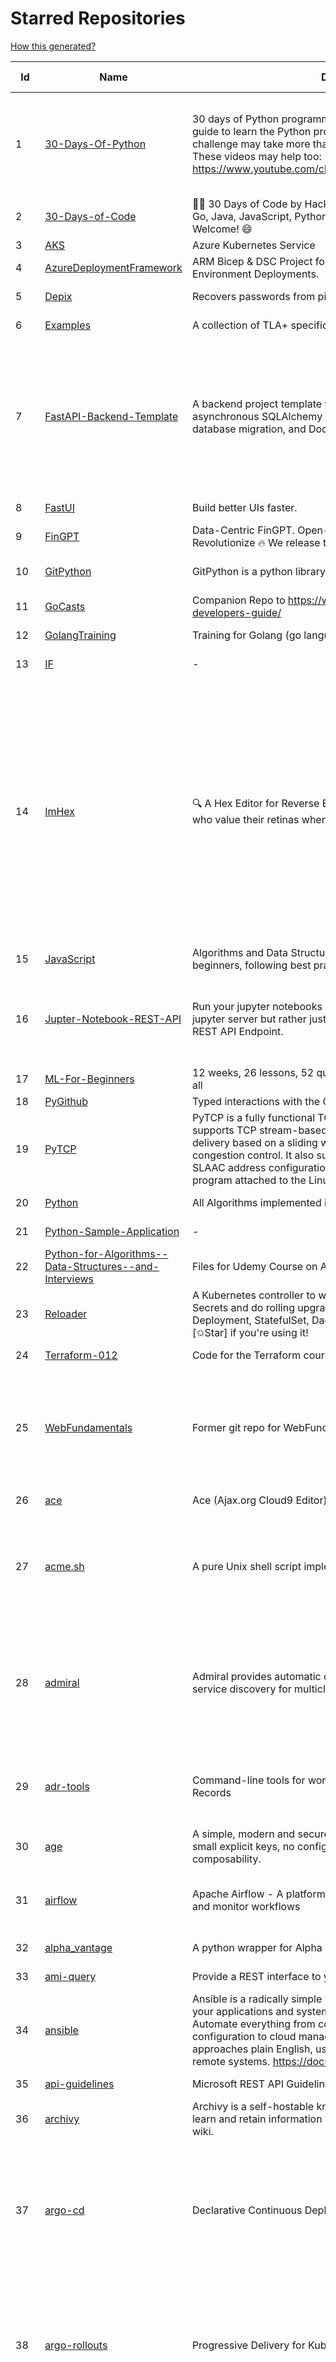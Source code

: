 # Starred Repositories  
[How this generated?](../master/USAGE.md)  
  
| Id 			| Name			| Description | Star Counts | Topics/Tags   | Last Updated 	|  
| ----------- | ----------- 	| ----------- | ----------- | ----------- 	| -----------   |  
|1|[30-Days-Of-Python](https://github.com/Asabeneh/30-Days-Of-Python.git)|30 days of Python programming challenge is a step-by-step guide to learn the Python programming language in 30 days. This challenge may take more than100 days, follow your own pace.  These videos may help too: https://www.youtube.com/channel/UC7PNRuno1rzYPb1xLa4yktw|27914|30-days-of-python, python, flask, github, heroku, matplotlib, mongodb, numpy, pandas, python3||  
|2|[30-Days-of-Code](https://github.com/xeoneux/30-Days-of-Code.git)|👨‍💻 30 Days of Code by HackerRank Solutions in C, C++, C#, F#, Go, Java, JavaScript, Python, Ruby, Swift & TypeScript. PRs Welcome! 😄|908|||  
|3|[AKS](https://github.com/Azure/AKS.git)|Azure Kubernetes Service|1850|||  
|4|[AzureDeploymentFramework](https://github.com/brwilkinson/AzureDeploymentFramework.git)|ARM Bicep & DSC Project for Azure Infrastructure and App Environment Deployments.|130||23-12-2023|  
|5|[Depix](https://github.com/spipm/Depix.git)|Recovers passwords from pixelized screenshots|24785||27-11-2023|  
|6|[Examples](https://github.com/tlaplus/Examples.git)|A collection of TLA+ specifications of varying complexities|1173||7-12-2023|  
|7|[FastAPI-Backend-Template](https://github.com/Aeternalis-Ingenium/FastAPI-Backend-Template.git)|A backend project template with FastAPI, PostgreSQL with asynchronous SQLAlchemy 2.0, Alembic for asynchronous database migration, and Docker.|476|asynchronous, docker, docker-compose, fastapi, postgresql, python, sqlalchemy, codecov, githubactions, jwt, pre-commit, alembic, asyncpg, coverage, pytest|13-12-2023|  
|8|[FastUI](https://github.com/pydantic/FastUI.git)|Build better UIs faster.|2910||22-12-2023|  
|9|[FinGPT](https://github.com/AI4Finance-Foundation/FinGPT.git)|Data-Centric FinGPT.  Open-source for open finance!  Revolutionize 🔥    We release the trained model on HuggingFace.|9964||22-12-2023|  
|10|[GitPython](https://github.com/gitpython-developers/GitPython.git)|GitPython is a python library used to interact with Git repositories.|4222|git-porcelain, git-plumbing, python-library|24-12-2023|  
|11|[GoCasts](https://github.com/StephenGrider/GoCasts.git)|Companion Repo to https://www.udemy.com/go-the-complete-developers-guide/|2026|||  
|12|[GolangTraining](https://github.com/GoesToEleven/GolangTraining.git)|Training for Golang (go language)|9397||28-8-2023|  
|13|[IF](https://github.com/deep-floyd/IF.git)|-|7303||2-6-2023|  
|14|[ImHex](https://github.com/WerWolv/ImHex.git)|🔍 A Hex Editor for Reverse Engineers, Programmers and people who value their retinas when working at 3 AM.|31152|hex-editor, reverse-engineering, ips, dear-imgui, disassembler, analyzer, mathematical-evaluator, pattern-language, dark-mode, hacktoberfest, forensics, multi-platform, binary-analysis, c-plus-plus, static-analysis, windows, cybersecurity, hacking, preprocessor|24-12-2023|  
|15|[JavaScript](https://github.com/TheAlgorithms/JavaScript.git)|Algorithms and Data Structures implemented in JavaScript for beginners, following best practices.|30100||28-11-2023|  
|16|[Jupter-Notebook-REST-API](https://github.com/Invictify/Jupter-Notebook-REST-API.git)|Run your jupyter notebooks as a REST API endpoint. This isn't a jupyter server but rather just a way to run your notebooks as a REST API Endpoint.|73|docker, dockerfile, fastapi, jupyter, python, rest-api, data-science, data-science-pipelines|31-3-2020|  
|17|[ML-For-Beginners](https://github.com/microsoft/ML-For-Beginners.git)|12 weeks, 26 lessons, 52 quizzes, classic Machine Learning for all|63355||30-11-2023|  
|18|[PyGithub](https://github.com/PyGithub/PyGithub.git)|Typed interactions with the GitHub API v3|6440|||  
|19|[PyTCP](https://github.com/ccie18643/PyTCP.git)|PyTCP is a fully functional TCP/IP stack written in Python. It supports TCP stream-based transport with reliable packet delivery based on a sliding window mechanism and basic congestion control. It also supports IPv6/ICMPv6 protocols with SLAAC address configuration. It operates as a user space program attached to the Linux TAP interface.|312||8-11-2023|  
|20|[Python](https://github.com/TheAlgorithms/Python.git)|All Algorithms implemented in Python|174179||20-12-2023|  
|21|[Python-Sample-Application](https://github.com/uber/Python-Sample-Application.git)|-|369||9-3-2015|  
|22|[Python-for-Algorithms--Data-Structures--and-Interviews](https://github.com/jmportilla/Python-for-Algorithms--Data-Structures--and-Interviews.git)|Files for Udemy Course on Algorithms and Data Structures|2395|||  
|23|[Reloader](https://github.com/stakater/Reloader.git)|A Kubernetes controller to watch changes in ConfigMap and Secrets and do rolling upgrades on Pods with their associated Deployment, StatefulSet, DaemonSet and DeploymentConfig – [✩Star] if you're using it!|6124||20-12-2023|  
|24|[Terraform-012](https://github.com/addamstj/Terraform-012.git)|Code for the Terraform course|119||6-7-2020|  
|25|[WebFundamentals](https://github.com/google/WebFundamentals.git)|Former git repo for WebFundamentals on developers.google.com|13833|html, best-practices, javascript, css, mobile-web, chrome, chrome-browser, html5, web, web-app, progressive-web-app||  
|26|[ace](https://github.com/ajaxorg/ace.git)|Ace (Ajax.org Cloud9 Editor)|26115||19-12-2023|  
|27|[acme.sh](https://github.com/acmesh-official/acme.sh.git)|A pure Unix shell script implementing ACME client protocol|34529|acme, acme-protocol, letsencrypt, certbot, shell, ash, bash, posix, posix-sh, zerossl, buypass, acme-client|17-12-2023|  
|28|[admiral](https://github.com/istio-ecosystem/admiral.git)|Admiral provides automatic configuration generation, syncing and service discovery for multicluster Istio service mesh|543|admiral, service-mesh, istio, k8s, multi-cluster, automation, configuration, service-discovery, multicluster, microservices, clusters|10-10-2023|  
|29|[adr-tools](https://github.com/npryce/adr-tools.git)|Command-line tools for working with Architecture Decision Records|4234|architecture-decision-records, documentation, architecture, markdown|30-3-2020|  
|30|[age](https://github.com/FiloSottile/age.git)|A simple, modern and secure encryption tool (and Go library) with small explicit keys, no config options, and UNIX-style composability.|14547|||  
|31|[airflow](https://github.com/apache/airflow.git)|Apache Airflow - A platform to programmatically author, schedule, and monitor workflows|32827|airflow, apache, apache-airflow, python, scheduler, workflow|25-12-2023|  
|32|[alpha_vantage](https://github.com/RomelTorres/alpha_vantage.git)|A python wrapper for Alpha Vantage API for financial data.|4102||11-11-2023|  
|33|[ami-query](https://github.com/intuit/ami-query.git)|Provide a REST interface to your organization's AMIs|39||31-8-2020|  
|34|[ansible](https://github.com/ansible/ansible.git)|Ansible is a radically simple IT automation platform that makes your applications and systems easier to deploy and maintain. Automate everything from code deployment to network configuration to cloud management, in a language that approaches plain English, using SSH, with no agents to install on remote systems. https://docs.ansible.com.|59699||22-12-2023|  
|35|[api-guidelines](https://github.com/microsoft/api-guidelines.git)|Microsoft REST API Guidelines|22137||22-12-2023|  
|36|[archivy](https://github.com/archivy/archivy.git)|Archivy is a self-hostable knowledge repository that allows you to learn and retain information in your own personal and extensible wiki.|3108||25-7-2023|  
|37|[argo-cd](https://github.com/argoproj/argo-cd.git)|Declarative Continuous Deployment for Kubernetes|14970|argo, kubernetes, continuous-deployment, gitops, continuous-delivery, docker, cd, cicd, pipeline, devops, ci-cd, argo-cd, ksonnet, helm, hacktoberfest||  
|38|[argo-rollouts](https://github.com/argoproj/argo-rollouts.git)|Progressive Delivery for Kubernetes|2319|gitops, canary, bluegreen, kubernetes, argoproj, deployments, experiments, argo-rollouts, progressive-delivery, hacktoberfest||  
|39|[argo-workflows](https://github.com/argoproj/argo-workflows.git)|Workflow Engine for Kubernetes|13837|workflow, kubernetes, argo, dag, knative, airflow, machine-learning, argo-workflows, workflow-engine, hacktoberfest, cloud-native, cncf, k8s, gitops, mlops, batch-processing, data-engineering, pipelines||  
|40|[argoproj](https://github.com/argoproj/argoproj.git)|Common project repo for all Argo Projects|518||5-12-2023|  
|41|[arlon](https://github.com/arlonproj/arlon.git)|A kubernetes cluster lifecycle management and configuration tool|122||13-11-2023|  
|42|[arm-template-whatif](https://github.com/Azure/arm-template-whatif.git)|A repository to track issues related to what-if noise suppression|83||2-8-2022|  
|43|[arm-ttk](https://github.com/Azure/arm-ttk.git)|Azure Resource Manager Template Toolkit|418||22-11-2023|  
|44|[arrow](https://github.com/arrow-py/arrow.git)|🏹 Better dates & times for Python|8441||30-9-2023|  
|45|[atom](https://github.com/atom/atom.git)|:atom: The hackable text editor|59775||22-11-2022|  
|46|[atuin](https://github.com/atuinsh/atuin.git)|✨ Magical shell history|12465||20-12-2023|  
|47|[authelia](https://github.com/authelia/authelia.git)|The Single Sign-On Multi-Factor portal for web apps|18210||25-12-2023|  
|48|[auto](https://github.com/intuit/auto.git)|Generate releases based on semantic version labels on pull requests.|2142||23-10-2023|  
|49|[awesome](https://github.com/sindresorhus/awesome.git)|😎 Awesome lists about all kinds of interesting topics|282526||20-12-2023|  
|50|[awesome-algorithms](https://github.com/tayllan/awesome-algorithms.git)|A curated list of awesome places to learn and/or practice algorithms.|16351||22-9-2023|  
|51|[awesome-argo](https://github.com/akuity/awesome-argo.git)|A curated list of awesome projects and resources related to Argo (a CNCF graduated project)|1651|awesome, awesome-list, awesome-lists, argocd, argo-workflows, argo-events, argo-rollouts, machine-learning, workflow-engine, workflow-management, infrastructure-as-code, continuous-delivery, cloud-native, kubernetes, cncf, gitops, workflow-orchestration, devops, mlops, argo||  
|52|[awesome-awesomeness](https://github.com/bayandin/awesome-awesomeness.git)|A curated list of awesome awesomeness|30905||24-3-2022|  
|53|[awesome-cheatsheets](https://github.com/LeCoupa/awesome-cheatsheets.git)|👩‍💻👨‍💻 Awesome cheatsheets for popular programming languages, frameworks and development tools. They include everything you should know in one single file.|35613||7-11-2023|  
|54|[awesome-docker](https://github.com/veggiemonk/awesome-docker.git)|:whale: A curated list of Docker resources and projects|27128||13-12-2023|  
|55|[awesome-fastapi](https://github.com/mjhea0/awesome-fastapi.git)|A curated list of awesome things related to FastAPI|6814|fastapi, awesome, awesome-list, starlette|2-12-2023|  
|56|[awesome-flask](https://github.com/humiaozuzu/awesome-flask.git)|A curated list of awesome Flask resources and plugins|11723||17-9-2019|  
|57|[awesome-gcp-certifications](https://github.com/sathishvj/awesome-gcp-certifications.git)|Google Cloud Platform Certification resources.|3662|google-cloud-platform, certification, gcp, cloud||  
|58|[awesome-github-profile-readme](https://github.com/abhisheknaiidu/awesome-github-profile-readme.git)|😎 A curated list of awesome GitHub Profile READMEs 📝|20640||9-10-2022|  
|59|[awesome-go](https://github.com/avelino/awesome-go.git)|A curated list of awesome Go frameworks, libraries and software|113693||22-12-2023|  
|60|[awesome-hyper](https://github.com/bnb/awesome-hyper.git)|🖥 Delightful Hyper plugins, themes, and resources|10457||13-7-2021|  
|61|[awesome-k6](https://github.com/grafana/awesome-k6.git)|A curated list of awesome tools, content and projects using k6|474|||  
|62|[awesome-k8s-resources](https://github.com/tomhuang12/awesome-k8s-resources.git)|A curated list of awesome Kubernetes tools and resources.|2837|kubernetes, kubernetes-resources, list, awesome-list, kubernetes-networking, kubernetes-operational, kubernetes-clusters|5-7-2023|  
|63|[awesome-kubectl-plugins](https://github.com/ishantanu/awesome-kubectl-plugins.git)|Curated list of kubectl plugins|809|kubectl-plugins, awesome-list, kubectl, kubernetes|15-2-2023|  
|64|[awesome-kubernetes](https://github.com/nubenetes/awesome-kubernetes.git)|A curated list of awesome references collected since 2018.|562|kubernetes, cloud, awesome-list, aws, azure, gcp, devops, devops-tools, docker, containers|12-12-2023|  
|65|[awesome-kubernetes](https://github.com/ramitsurana/awesome-kubernetes.git)|A curated list for awesome kubernetes sources :ship::tada:|14447|kubernetes, minikube, meetup, resource, kubernetes-sources, google-cloud, kubernetes-cluster, deploy-kubernetes, aws, enterprise-kubernetes-products, monitoring-kubernetes, azure, schedule, google-kubernetes, docker, cloud-providers, books, machine-learning||  
|66|[awesome-macOS](https://github.com/iCHAIT/awesome-macOS.git)|  A curated list of awesome applications, softwares, tools and shiny things for macOS.|14976||17-12-2023|  
|67|[awesome-microservices](https://github.com/mfornos/awesome-microservices.git)|A curated list of Microservice Architecture related principles and technologies.|12684||16-12-2023|  
|68|[awesome-pentest](https://github.com/enaqx/awesome-pentest.git)|A collection of awesome penetration testing resources, tools and other shiny things|19752||20-12-2023|  
|69|[awesome-python](https://github.com/vinta/awesome-python.git)|A curated list of awesome Python frameworks, libraries, software and resources|191843|awesome, python, collections, python-library, python-framework, python-resources|13-7-2023|  
|70|[awesome-python-applications](https://github.com/mahmoud/awesome-python-applications.git)|💿 Free software that works great, and also happens to be open-source Python. |15036|python, application, video, audio, graphics, gui, productivity, education, science, game|31-3-2023|  
|71|[awesome-readme](https://github.com/matiassingers/awesome-readme.git)|A curated list of awesome READMEs|15888||4-11-2023|  
|72|[awesome-selfhosted](https://github.com/awesome-selfhosted/awesome-selfhosted.git)|A list of Free Software network services and web applications which can be hosted on your own servers|162113||24-12-2023|  
|73|[awesome-shell](https://github.com/alebcay/awesome-shell.git)|A curated list of awesome command-line frameworks, toolkits, guides and gizmos. Inspired by awesome-php.|29555||11-11-2023|  
|74|[awesome-sre](https://github.com/dastergon/awesome-sre.git)|A curated list of Site Reliability and Production Engineering resources.|11095|site-reliability-engineering, production, availability, monitoring, post-mortem, reliability-engineering, capacity-planning, service-level-agreement, scalability, reliability, alerting, on-call, site-reliability, postmortem, incident-response, sre, awesome, awesome-list, devops, list|8-10-2022|  
|75|[awesome-vscode](https://github.com/viatsko/awesome-vscode.git)|🎨 A curated list of delightful VS Code packages and resources.|23623||3-8-2023|  
|76|[aws-cdk](https://github.com/aws/aws-cdk.git)|The AWS Cloud Development Kit is a framework for defining cloud infrastructure in code|10833|aws, infrastructure-as-code, typescript, cloud-infrastructure, hacktoberfest||  
|77|[aws-cdk-examples](https://github.com/aws-samples/aws-cdk-examples.git)|Example projects using the AWS CDK|4588|cdk, cdk-examples|22-12-2023|  
|78|[aws-cli](https://github.com/aws/aws-cli.git)|Universal Command Line Interface for Amazon Web Services|14547||22-12-2023|  
|79|[aws-cloudformation-user-guide](https://github.com/awsdocs/aws-cloudformation-user-guide.git)|The open source version of the AWS CloudFormation User Guide|762||7-12-2023|  
|80|[aws-load-balancer-controller](https://github.com/kubernetes-sigs/aws-load-balancer-controller.git)|A Kubernetes controller for Elastic Load Balancers|3620|kubernetes-ingress-controller, aws, ingress-resource, kubernetes, ingress, k8s-sig-aws||  
|81|[azkaban](https://github.com/azkaban/azkaban.git)|Azkaban workflow manager.|4361||29-8-2023|  
|82|[azure-docs-bicep-samples](https://github.com/Azure/azure-docs-bicep-samples.git)|-|63||5-12-2023|  
|83|[azure-functions-host](https://github.com/Azure/azure-functions-host.git)|The host/runtime that powers Azure Functions|1880||22-12-2023|  
|84|[azure-monitor-opencensus-python](https://github.com/Azure-Samples/azure-monitor-opencensus-python.git)|Sample repository demonstrating Azure Monitor exporters for Opencensus Python|23||1-6-2023|  
|85|[azure-powershell](https://github.com/Azure/azure-powershell.git)|Microsoft Azure PowerShell|3926||25-12-2023|  
|86|[azure-rest-api-specs](https://github.com/Azure/azure-rest-api-specs.git)|The source for REST API specifications for Microsoft Azure.|2299||25-12-2023|  
|87|[azure-sdk-for-python](https://github.com/Azure/azure-sdk-for-python.git)|This repository is for active development of the Azure SDK for Python. For consumers of the SDK we recommend visiting our public developer docs at https://docs.microsoft.com/python/azure/ or our versioned developer docs at https://azure.github.io/azure-sdk-for-python. |3956||22-12-2023|  
|88|[bat](https://github.com/sharkdp/bat.git)|A cat(1) clone with wings.|44351||2-12-2023|  
|89|[bcc](https://github.com/iovisor/bcc.git)|BCC - Tools for BPF-based Linux IO analysis, networking, monitoring, and more|18596||20-12-2023|  
|90|[bhai-lang](https://github.com/DulLabs/bhai-lang.git)|A toy programming language written in Typescript|3789||17-4-2022|  
|91|[bitcoin](https://github.com/bitcoin/bitcoin.git)|Bitcoin Core integration/staging tree|72793||22-12-2023|  
|92|[blackfriday](https://github.com/russross/blackfriday.git)|Blackfriday: a markdown processor for Go|5278|||  
|93|[blockly](https://github.com/google/blockly.git)|The web-based visual programming editor.|11843|||  
|94|[bokeh](https://github.com/bokeh/bokeh.git)|Interactive Data Visualization in the browser, from  Python|18424||22-12-2023|  
|95|[boto3](https://github.com/boto/boto3.git)|AWS SDK for Python|8493||22-12-2023|  
|96|[boundary](https://github.com/hashicorp/boundary.git)|Boundary enables identity-based access management for dynamic infrastructure. |3722||22-12-2023|  
|97|[brotli](https://github.com/google/brotli.git)|Brotli compression format|12794|||  
|98|[caddy](https://github.com/caddyserver/caddy.git)|Fast and extensible multi-platform HTTP/1-2-3 web server with automatic HTTPS|51214||20-12-2023|  
|99|[cdnjs](https://github.com/cdnjs/cdnjs.git)|🤖 CDN assets - The #1 free and open source CDN built to make life easier for developers.|10035|cdn, javascript, css, library, web, front-end, foss, opensource, js, font, framework, webdev, fast, speed, http2, spdy, cdnjs|25-12-2023|  
|100|[celery](https://github.com/celery/celery.git)|Distributed Task Queue (development branch)|22759||19-12-2023|  
|101|[cello](https://github.com/cello-proj/cello.git)|Run infrastructure as code (IaC) software tools including CDK, Terraform and Cloud Formation via GitOps.|267||25-9-2023|  
|102|[cert-manager](https://github.com/cert-manager/cert-manager.git)|Automatically provision and manage TLS certificates in Kubernetes|10974||21-12-2023|  
|103|[cfssl](https://github.com/cloudflare/cfssl.git)|CFSSL: Cloudflare's PKI and TLS toolkit|8226||20-12-2023|  
|104|[chalice](https://github.com/aws/chalice.git)|Python Serverless Microframework for AWS|10119||14-12-2023|  
|105|[chaosmonkey](https://github.com/Netflix/chaosmonkey.git)|Chaos Monkey is a resiliency tool that helps applications tolerate random instance failures.|14124||15-7-2023|  
|106|[charts](https://github.com/helm/charts.git)|⚠️(OBSOLETE) Curated applications for Kubernetes|15531||21-12-2021|  
|107|[chef](https://github.com/chef/chef.git)|Chef Infra, a powerful automation platform that transforms infrastructure into code automating how infrastructure is configured, deployed and managed across any environment, at any scale|7381||21-12-2023|  
|108|[cilium](https://github.com/cilium/cilium.git)|eBPF-based Networking, Security, and Observability|17411||21-12-2023|  
|109|[clair](https://github.com/quay/clair.git)|Vulnerability Static Analysis for Containers|9848||20-12-2023|  
|110|[cli53](https://github.com/barnybug/cli53.git)|Command line tool for Amazon Route 53|1931||24-2-2023|  
|111|[cluster-api](https://github.com/kubernetes-sigs/cluster-api.git)|Home for Cluster API, a subproject of sig-cluster-lifecycle|3191||24-12-2023|  
|112|[cobra](https://github.com/spf13/cobra.git)|A Commander for modern Go CLI interactions|34576|cobra, cobra-library, cobra-generator, posix-compliant-flags, command-cobra, cli-app, command-line, commandline, command, cli, go, golang, golang-library, golang-application, subcommands, posix|23-12-2023|  
|113|[codebytere.github.io](https://github.com/codebytere/codebytere.github.io.git)|personal website|501||26-9-2023|  
|114|[coding-interview-university](https://github.com/jwasham/coding-interview-university.git)|A complete computer science study plan to become a software engineer.|273953||17-12-2023|  
|115|[compose](https://github.com/docker/compose.git)|Define and run multi-container applications with Docker|31236||22-12-2023|  
|116|[computer-science](https://github.com/ossu/computer-science.git)|:mortar_board: Path to a free self-taught education in Computer Science!|154914||12-12-2023|  
|117|[confd](https://github.com/kelseyhightower/confd.git)|Manage local application configuration files using templates and data from etcd or consul|8220||9-12-2023|  
|118|[consul](https://github.com/hashicorp/consul.git)|Consul is a distributed, highly available, and data center aware solution to connect and configure applications across dynamic, distributed infrastructure.|27409|consul, service-mesh, service-discovery, kubernetes, vault, ecs, api-gateway||  
|119|[containerd](https://github.com/containerd/containerd.git)|An open and reliable container runtime|15336|||  
|120|[coredns](https://github.com/coredns/coredns.git)|CoreDNS is a DNS server that chains plugins|11383||12-12-2023|  
|121|[coreutils](https://github.com/uutils/coreutils.git)|Cross-platform Rust rewrite of the GNU coreutils|15758||24-12-2023|  
|122|[crouton](https://github.com/dnschneid/crouton.git)|Chromium OS Universal Chroot Environment|8442||27-11-2022|  
|123|[curl](https://github.com/curl/curl.git)|A command line tool and library for transferring data with URL syntax, supporting DICT, FILE, FTP, FTPS, GOPHER, GOPHERS, HTTP, HTTPS, IMAP, IMAPS, LDAP, LDAPS, MQTT, POP3, POP3S, RTMP, RTMPS, RTSP, SCP, SFTP, SMB, SMBS, SMTP, SMTPS, TELNET, TFTP, WS and WSS. libcurl offers a myriad of powerful features|32718||23-12-2023|  
|124|[dailybot](https://github.com/sapumar/dailybot.git)|Simple telegram bot to remind about the daily stand up|8||23-12-2021|  
|125|[dapr](https://github.com/dapr/dapr.git)|Dapr is a portable, event-driven, runtime for building distributed applications across cloud and edge.|22753||22-12-2023|  
|126|[dashboard](https://github.com/kubernetes/dashboard.git)|General-purpose web UI for Kubernetes clusters|13339||19-12-2023|  
|127|[datamodel-code-generator](https://github.com/koxudaxi/datamodel-code-generator.git)|Pydantic model and dataclasses.dataclass generator for easy conversion of JSON, OpenAPI, JSON Schema, and YAML data sources.|2021||24-12-2023|  
|128|[deepdiff](https://github.com/seperman/deepdiff.git)|DeepDiff: Deep Difference and search of any Python object/data. DeepHash: Hash of any object based on its contents. Delta: Use deltas to reconstruct objects by adding deltas together.|1816|||  
|129|[design-patterns-for-humans](https://github.com/kamranahmedse/design-patterns-for-humans.git)|An ultra-simplified explanation to design patterns|42553||17-5-2023|  
|130|[developer-roadmap](https://github.com/kamranahmedse/developer-roadmap.git)|Interactive roadmaps, guides and other educational content to help developers grow in their careers.|261176||24-12-2023|  
|131|[dive](https://github.com/wagoodman/dive.git)|A tool for exploring each layer in a docker image|39895||10-7-2023|  
|132|[dns](https://github.com/miekg/dns.git)|DNS library in Go|7573||13-12-2023|  
|133|[dnscontrol](https://github.com/StackExchange/dnscontrol.git)|Synchronize your DNS to multiple providers from a simple DSL|2827|go, dns, infrastructure-as-code, dnscontrol, workflow||  
|134|[dnslib](https://github.com/paulc/dnslib.git)|A Python library to encode/decode DNS wire-format packets |276||28-10-2022|  
|135|[docker-cheat-sheet](https://github.com/wsargent/docker-cheat-sheet.git)|Docker Cheat Sheet|21725|docker, cheet-sheet||  
|136|[docker_practice](https://github.com/yeasy/docker_practice.git)|Learn and understand Docker&Container technologies, with real DevOps practice!|23257||20-12-2023|  
|137|[dockerfiles](https://github.com/jessfraz/dockerfiles.git)|Various Dockerfiles I use on the desktop and on servers.|13349||27-3-2021|  
|138|[dokku](https://github.com/dokku/dokku.git)|A docker-powered PaaS that helps you build and manage the lifecycle of applications|25295||21-12-2023|  
|139|[dotfiles](https://github.com/bbkane/dotfiles.git)|Configs for apps I care about|29||19-12-2023|  
|140|[draft-classic](https://github.com/Azure/draft-classic.git)|A tool for developers to create cloud-native applications on Kubernetes.|3926||26-2-2020|  
|141|[duf](https://github.com/muesli/duf.git)|Disk Usage/Free Utility - a better 'df' alternative|11834||20-9-2023|  
|142|[eBPF-Package-Repository](https://github.com/l3af-project/eBPF-Package-Repository.git)|eBPF Programs|50|||  
|143|[echarts](https://github.com/apache/echarts.git)|Apache ECharts is a powerful, interactive charting and data visualization library for browser|57435||20-12-2023|  
|144|[echo](https://github.com/labstack/echo.git)|High performance, minimalist Go web framework|27397|go, echo, web, middleware, microservice, websocket, ssl, letsencrypt, micro-framework, https, http2, web-framework, labstack-echo||  
|145|[ecs-refarch-service-discovery](https://github.com/awslabs/ecs-refarch-service-discovery.git)|An EC2 Container Service Reference Architecture for providing Service Discovery to containers using CloudWatch Events, Lambda and Route 53 private hosted zones. |444||25-7-2016|  
|146|[eks-anywhere](https://github.com/aws/eks-anywhere.git)|Run Amazon EKS on your own infrastructure 🚀|1863|kubernetes, aws, k8s, kubernetes-cluster, kubernetes-deployment, eks, vmware, docker, baremetal, baremetal-provisioning, tinkerbell||  
|147|[eks-node-viewer](https://github.com/awslabs/eks-node-viewer.git)|EKS Node Viewer|876||21-12-2023|  
|148|[elasticsearch](https://github.com/elastic/elasticsearch.git)|Free and Open, Distributed, RESTful Search Engine|66208||24-12-2023|  
|149|[eng-practices](https://github.com/google/eng-practices.git)|Google's Engineering Practices documentation|19582||4-12-2023|  
|150|[eruda](https://github.com/liriliri/eruda.git)|Console for mobile browsers|16586||5-11-2023|  
|151|[etcd](https://github.com/etcd-io/etcd.git)|Distributed reliable key-value store for the most critical data of a distributed system|45401||21-12-2023|  
|152|[ewd998](https://github.com/tlaplus-workshops/ewd998.git)|Distributed termination detection on a ring, due to Shmuel Safra:|44||21-7-2023|  
|153|[excalidraw](https://github.com/excalidraw/excalidraw.git)|Virtual whiteboard for sketching hand-drawn like diagrams|61116|productivity, collaboration, diagrams, drawing, whiteboard, canvas, hacktoberfest|18-12-2023|  
|154|[faas](https://github.com/openfaas/faas.git)|OpenFaaS - Serverless Functions Made Simple|24044||2-11-2023|  
|155|[falcon](https://github.com/falconry/falcon.git)|The no-magic web data plane API and microservices framework for Python developers, with a focus on reliability, correctness, and performance at scale.|9295|||  
|156|[fastapi-cache](https://github.com/long2ice/fastapi-cache.git)|fastapi-cache is a tool to cache fastapi response and function result, with backends support redis and memcached.|952|cache, fastapi, redis, memcached|7-12-2023|  
|157|[fastapi-code-generator](https://github.com/koxudaxi/fastapi-code-generator.git)|This code generator creates FastAPI app from an openapi file.|853||7-9-2023|  
|158|[fastapi-jwt](https://github.com/testdrivenio/fastapi-jwt.git)|secure a FastAPI app by enabling authentication using JSON Web Tokens (JWTs)|99|fastapi, jwt-authentication|31-1-2023|  
|159|[fastapi-utils](https://github.com/dmontagu/fastapi-utils.git)|Reusable utilities for FastAPI|1631|fastapi|19-3-2023|  
|160|[fastapi-versioning](https://github.com/DeanWay/fastapi-versioning.git)|api versioning for fastapi web applications|572||24-8-2021|  
|161|[fastapi_client](https://github.com/dmontagu/fastapi_client.git)|FastAPI client generator|321||11-2-2021|  
|162|[fasthttp](https://github.com/valyala/fasthttp.git)|Fast HTTP package for Go. Tuned for high performance. Zero memory allocations in hot paths. Up to 10x faster than net/http|20519||19-12-2023|  
|163|[flasgger](https://github.com/flasgger/flasgger.git)|Easy OpenAPI specs and Swagger UI for your Flask API|3422|api, flask, openapi, openapi-specification, marshmallow, swagger, swagger-ui, api-documentation, api-framework, flask-restful, restful, rest-api, flask-extension, flask-extensions||  
|164|[flask-app-on-azure-functions](https://github.com/Azure-Samples/flask-app-on-azure-functions.git)|A sample to run a Flask app on Azure Functions|13||18-2-2022|  
|165|[flask-caching](https://github.com/pallets-eco/flask-caching.git)|A caching extension for Flask|841||8-10-2023|  
|166|[flask-swagger-ui](https://github.com/sveint/flask-swagger-ui.git)|Swagger UI blueprint for flask|173||24-5-2022|  
|167|[flux](https://github.com/fluxcd/flux.git)|Successor: https://github.com/fluxcd/flux2|6897||1-11-2022|  
|168|[fortio](https://github.com/fortio/fortio.git)|Fortio load testing library, command line tool, advanced echo server and web UI in go (golang). Allows to specify a set query-per-second load and record latency histograms and other useful stats.|3080|golang, golang-library, golang-application, performance, performance-testing, performance-visualization, http, grpc, proxy, go||  
|169|[fortio-operator](https://github.com/verfio/fortio-operator.git)|Load Testing Operator within the Kubernetes cluster and outside of it.|36|||  
|170|[free-programming-books](https://github.com/EbookFoundation/free-programming-books.git)|:books: Freely available programming books|305390||18-12-2023|  
|171|[frp](https://github.com/fatedier/frp.git)|A fast reverse proxy to help you expose a local server behind a NAT or firewall to the internet.|75196||22-12-2023|  
|172|[fucking-algorithm](https://github.com/labuladong/fucking-algorithm.git)|刷算法全靠套路，认准 labuladong 就够了！English version supported! Crack LeetCode, not only how, but also why. |121556||30-10-2023|  
|173|[game_control](https://github.com/ChoudharyChanchal/game_control.git)|-|737||19-7-2020|  
|174|[gcsfuse](https://github.com/GoogleCloudPlatform/gcsfuse.git)|A user-space file system for interacting with Google Cloud Storage|1922|||  
|175|[gin](https://github.com/gin-gonic/gin.git)|Gin is a HTTP web framework written in Go (Golang). It features a Martini-like API with much better performance -- up to 40 times faster. If you need smashing performance, get yourself some Gin.|73217||13-12-2023|  
|176|[git-standup](https://github.com/kamranahmedse/git-standup.git)|Recall what you did on the last working day. Psst! or be nosy and find what someone else in your team did ;-)|7491||24-2-2023|  
|177|[gitbook](https://github.com/GitbookIO/gitbook.git)|📝 Modern documentation format and toolchain using Git and Markdown|26011||2-3-2023|  
|178|[github-readme-stats](https://github.com/anuraghazra/github-readme-stats.git)|:zap: Dynamically generated stats for your github readmes|61918||18-12-2023|  
|179|[github1s](https://github.com/conwnet/github1s.git)|One second to read GitHub code with VS Code.|22355||17-11-2023|  
|180|[glb-director](https://github.com/github/glb-director.git)|GitHub Load Balancer Director and supporting tooling.|2306||31-10-2023|  
|181|[go-github](https://github.com/google/go-github.git)|Go library for accessing the GitHub v3 API|9848||20-12-2023|  
|182|[go-leetcode](https://github.com/austingebauer/go-leetcode.git)|A collection of 100+ popular LeetCode problems solved in Go.|1758|leetcode, ctci||  
|183|[go-spew](https://github.com/davecgh/go-spew.git)|Implements a deep pretty printer for Go data structures to aid in debugging|5796||30-8-2018|  
|184|[gobgp](https://github.com/osrg/gobgp.git)|BGP implemented in the Go Programming Language|3375||17-12-2023|  
|185|[gods](https://github.com/emirpasic/gods.git)|GoDS (Go Data Structures) - Sets, Lists, Stacks, Maps, Trees, Queues, and much more|14789||4-9-2023|  
|186|[golang-web-dev](https://github.com/GoesToEleven/golang-web-dev.git)|-|3252|||  
|187|[goldmark](https://github.com/yuin/goldmark.git)|:trophy: A markdown parser written in Go. Easy to extend, standard(CommonMark) compliant, well structured.|3055||21-11-2023|  
|188|[google-api-python-client](https://github.com/googleapis/google-api-python-client.git)|🐍 The official Python client library for Google's discovery based APIs.|7072||14-12-2023|  
|189|[googlesre](https://github.com/google/googlesre.git)|-|150||29-10-2023|  
|190|[gping](https://github.com/orf/gping.git)|Ping, but with a graph|9764|rust, command-line, cli, ping, linux, graph, network-monitoring, shell|15-12-2023|  
|191|[grafana](https://github.com/grafana/grafana.git)|The open and composable observability and data visualization platform. Visualize metrics, logs, and traces from multiple sources like Prometheus, Loki, Elasticsearch, InfluxDB, Postgres and many more. |58524|grafana, monitoring, analytics, metrics, influxdb, prometheus, elasticsearch, alerting, data-visualization, go, dashboard, business-intelligence, mysql, postgres, hacktoberfest|23-12-2023|  
|192|[graphene-django](https://github.com/graphql-python/graphene-django.git)|Build powerful, efficient, and flexible GraphQL APIs with seamless Django integration.|4173||20-12-2023|  
|193|[grequests](https://github.com/spyoungtech/grequests.git)|Requests + Gevent = <3|4352||8-6-2023|  
|194|[greykite](https://github.com/linkedin/greykite.git)|A flexible, intuitive and fast forecasting library|1761||7-6-2023|  
|195|[grumpy](https://github.com/giantswarm/grumpy.git)|Kubernetes Validation Admission Controller example|24|||  
|196|[helm](https://github.com/helm/helm.git)|The Kubernetes Package Manager|25378|cncf, chart, kubernetes, helm, charts||  
|197|[helm-git-repo](https://github.com/yks0000/helm-git-repo.git)|A Helm Repo (Automatically build index.yaml)|1||6-4-2021|  
|198|[homebrew-cask](https://github.com/Homebrew/homebrew-cask.git)|🍻 A CLI workflow for the administration of macOS applications distributed as binaries|20295|homebrew, cask, hacktoberfest||  
|199|[homepage](https://github.com/gethomepage/homepage.git)|A highly customizable homepage (or startpage / application dashboard) with Docker and service API integrations.|11628|homepage, nextjs, node, react, self-hosted, startpage, docker|22-12-2023|  
|200|[howdoi](https://github.com/gleitz/howdoi.git)|instant coding answers via the command line|10318||13-7-2023|  
|201|[htop](https://github.com/htop-dev/htop.git)|htop - an interactive process viewer|5555|process, viewer, console, terminal, linux, macos, bsd, c, hacktoberfest|18-12-2023|  
|202|[http-api-design](https://github.com/interagent/http-api-design.git)|HTTP API design guide extracted from work on the Heroku Platform API|13655||18-11-2021|  
|203|[httpstat](https://github.com/davecheney/httpstat.git)|It's like curl -v, with colours. |6425||17-10-2023|  
|204|[httptools](https://github.com/MagicStack/httptools.git)|Fast HTTP parser|1147||16-10-2023|  
|205|[hub](https://github.com/mislav/hub.git)|A command-line tool that makes git easier to use with GitHub.|22593||4-10-2023|  
|206|[hugo-PaperMod](https://github.com/adityatelange/hugo-PaperMod.git)| A fast, clean, responsive Hugo theme.|7753||23-12-2023|  
|207|[hygieia](https://github.com/hygieia/hygieia.git)|CapitalOne  DevOps Dashboard|3768||29-9-2023|  
|208|[hyper](https://github.com/vercel/hyper.git)|A terminal built on web technologies|41866||20-12-2023|  
|209|[influxdb](https://github.com/influxdata/influxdb.git)|Scalable datastore for metrics, events, and real-time analytics|26947||22-12-2023|  
|210|[inshellisense](https://github.com/microsoft/inshellisense.git)|IDE style command line auto complete|7663||22-12-2023|  
|211|[interactive-coding-challenges](https://github.com/donnemartin/interactive-coding-challenges.git)|120+ interactive Python coding interview challenges (algorithms and data structures).  Includes Anki flashcards.|28199||5-8-2020|  
|212|[interview](https://github.com/Olshansk/interview.git)|Everything you need to prepare for your technical interview|17340||23-11-2023|  
|213|[interviews](https://github.com/kdn251/interviews.git)|Everything you need to know to get the job.|60742||6-6-2020|  
|214|[ipvs](https://github.com/cloudflare/ipvs.git)|Package ipvs allows you to manage Linux IPVS services and destinations|121|||  
|215|[iris](https://github.com/kataras/iris.git)|The fastest HTTP/2 Go Web Framework. New, modern and easy to learn. Fast development with Code you control. Unbeatable cost-performance ratio :rocket:|24581||20-12-2023|  
|216|[istio](https://github.com/istio/istio.git)|Connect, secure, control, and observe services.|34124|microservices, service-mesh, lyft-envoy, kubernetes, api-management, circuit-breaker, polyglot-microservices, enforce-policies, proxies, microservice, envoy, consul, nomad, request-routing, resiliency, fault-injection||  
|217|[it-tools](https://github.com/CorentinTh/it-tools.git)|Collection of handy online tools for developers, with great UX. |7175|vuejs, tools, tool, converter, website, frontend, developer-tools, developer-productivity, productivity, javascript, typescript|21-12-2023|  
|218|[javascript-algorithms](https://github.com/trekhleb/javascript-algorithms.git)|📝 Algorithms and data structures implemented in JavaScript with explanations and links to further readings|178722||21-7-2023|  
|219|[javascript-questions](https://github.com/lydiahallie/javascript-questions.git)|A long list of (advanced) JavaScript questions, and their explanations :sparkles:  |57768||17-11-2023|  
|220|[jedis](https://github.com/redis/jedis.git)|Redis Java client|11434||18-12-2023|  
|221|[jellyfin](https://github.com/jellyfin/jellyfin.git)|The Free Software Media System|27097||24-12-2023|  
|222|[jira](https://github.com/go-jira/jira.git)|simple jira command line client in Go|2644||27-10-2022|  
|223|[jira](https://github.com/pycontribs/jira.git)|Python Jira library. Development chat available on https://matrix.to/#/#pycontribs:matrix.org|1849||23-12-2023|  
|224|[jsii](https://github.com/aws/jsii.git)|jsii allows code in any language to naturally interact with JavaScript classes. It is the technology that enables the AWS Cloud Development Kit to deliver polyglot libraries from a single codebase!|2473||22-12-2023|  
|225|[json-server](https://github.com/typicode/json-server.git)|Get a full fake REST API with zero coding in less than 30 seconds (seriously)|69707||17-12-2023|  
|226|[jsonnet](https://github.com/google/jsonnet.git)|Jsonnet - The data templating language|6552||14-11-2023|  
|227|[jsonschema](https://github.com/python-jsonschema/jsonschema.git)|An implementation of the JSON Schema specification for Python|4330|json-schema, json, validation, schema, jsonschema||  
|228|[k3s](https://github.com/k3s-io/k3s.git)|Lightweight Kubernetes|25321||20-12-2023|  
|229|[k6](https://github.com/grafana/k6.git)|A modern load testing tool, using Go and JavaScript - https://k6.io|22290||19-12-2023|  
|230|[k6-benchmarks](https://github.com/grafana/k6-benchmarks.git)|-|30||13-10-2023|  
|231|[k8s-conformance](https://github.com/cncf/k8s-conformance.git)|🧪CNCF K8s Conformance Working Group|804|cncf, kubernetes, conformance||  
|232|[k8sgpt](https://github.com/k8sgpt-ai/k8sgpt.git)|Giving Kubernetes Superpowers to everyone|3638|devops, kubernetes, openai, sre, tooling, ai, llama|24-12-2023|  
|233|[k9s](https://github.com/derailed/k9s.git)|🐶 Kubernetes CLI To Manage Your Clusters In Style!|23234||24-12-2023|  
|234|[kaniko](https://github.com/GoogleContainerTools/kaniko.git)|Build Container Images In Kubernetes|13324||19-12-2023|  
|235|[kapacitor](https://github.com/influxdata/kapacitor.git)|Open source framework for processing, monitoring, and alerting on time series data|2257|kapacitor, monitoring, time-series|27-11-2023|  
|236|[kargo](https://github.com/akuity/kargo.git)|Application lifecycle orchestration|1049|argocd, gitops, k8s, kubernetes, cd, delivery|22-12-2023|  
|237|[katib](https://github.com/kubeflow/katib.git)|Repository for hyperparameter tuning|1383||6-12-2023|  
|238|[katran](https://github.com/facebookincubator/katran.git)|A high performance layer 4 load balancer|4370||24-12-2023|  
|239|[kb](https://github.com/gnebbia/kb.git)|A minimalist command line knowledge base manager|3039||17-10-2023|  
|240|[keras-yolo2](https://github.com/experiencor/keras-yolo2.git)|Easy training on custom dataset. Various backends (MobileNet and SqueezeNet) supported. A YOLO demo to detect raccoon run entirely in brower is accessible at https://git.io/vF7vI (not on Windows).|1723||31-12-2019|  
|241|[kind](https://github.com/kubernetes-sigs/kind.git)|Kubernetes IN Docker - local clusters for testing Kubernetes|12329||10-12-2023|  
|242|[kopf](https://github.com/nolar/kopf.git)|A Python framework to write Kubernetes operators in just a few lines of code|1814|kubernetes, kubernetes-operator, kubernetes-operators, python, python3, framework, asyncio, operator, operators, python-framework, kopf, admission-webhook, admission-controller, admission-controllers, operator-framework, kubernetes-concepts||  
|243|[kops](https://github.com/kubernetes/kops.git)|Kubernetes Operations (kOps) - Production Grade k8s Installation, Upgrades and Management|15362||23-12-2023|  
|244|[kraken](https://github.com/uber/kraken.git)|P2P Docker registry capable of distributing TBs of data in seconds|5716||26-9-2023|  
|245|[krew](https://github.com/kubernetes-sigs/krew.git)|📦 Find and install kubectl plugins|5953|||  
|246|[ksonnet](https://github.com/ksonnet/ksonnet.git)|A CLI-supported framework that streamlines writing and deployment of Kubernetes configurations to multiple clusters.|1167||5-2-2019|  
|247|[kube2iam](https://github.com/jtblin/kube2iam.git)|kube2iam  provides different AWS IAM roles for pods running on Kubernetes|1930|kubernetes, aws||  
|248|[kubebuilder](https://github.com/kubernetes-sigs/kubebuilder.git)|Kubebuilder - SDK for building Kubernetes APIs using CRDs|7083|||  
|249|[kubectl-cost](https://github.com/kubecost/kubectl-cost.git)|CLI for determining the cost of Kubernetes workloads|764||20-11-2023|  
|250|[kubectl-tree](https://github.com/ahmetb/kubectl-tree.git)|kubectl plugin to browse Kubernetes object hierarchies as a tree 🎄 (star the repo if you are using)|2720||18-12-2023|  
|251|[kubeflow](https://github.com/kubeflow/kubeflow.git)|Machine Learning Toolkit for Kubernetes|13264||19-12-2023|  
|252|[kubernetes](https://github.com/kubernetes/kubernetes.git)|Production-Grade Container Scheduling and Management|104014|kubernetes, go, cncf, containers||  
|253|[kubernetes-handbook](https://github.com/rootsongjc/kubernetes-handbook.git)|Kubernetes中文指南/云原生应用架构实战手册 -  https://jimmysong.io/kubernetes-handbook|10835||7-8-2023|  
|254|[kubernetes-network-policy-recipes](https://github.com/ahmetb/kubernetes-network-policy-recipes.git)|Example recipes for Kubernetes Network Policies that you can just copy paste|5163||21-11-2023|  
|255|[kubernetes-the-hard-way](https://github.com/kelseyhightower/kubernetes-the-hard-way.git)|Bootstrap Kubernetes the hard way on Google Cloud Platform. No scripts.|37447||2-5-2021|  
|256|[kubescape](https://github.com/kubescape/kubescape.git)|Kubescape is an open-source Kubernetes security platform for your IDE, CI/CD pipelines, and clusters. It includes risk analysis, security, compliance, and misconfiguration scanning, saving Kubernetes users and administrators precious time, effort, and resources.|9366||14-12-2023|  
|257|[kubeshark](https://github.com/kubeshark/kubeshark.git)|The API traffic analyzer for Kubernetes providing real-time K8s protocol-level visibility, capturing and monitoring all traffic and payloads going in, out and across containers, pods, nodes and clusters. Inspired by Wireshark, purposely built for Kubernetes|10162||20-12-2023|  
|258|[kubesphere](https://github.com/kubesphere/kubesphere.git)|The container platform tailored for Kubernetes multi-cloud, datacenter, and edge management ⎈ 🖥 ☁️|13853||6-12-2023|  
|259|[kubespray](https://github.com/kubernetes-sigs/kubespray.git)|Deploy a Production Ready Kubernetes Cluster|14872||21-12-2023|  
|260|[kubetools](https://github.com/collabnix/kubetools.git)|Kubetools - Curated List of Kubernetes Tools|2057||24-12-2023|  
|261|[kubewatch](https://github.com/vmware-archive/kubewatch.git)|Watch k8s events and trigger Handlers|2445||8-4-2022|  
|262|[kudu](https://github.com/projectkudu/kudu.git)|Kudu is the engine behind git/hg deployments, WebJobs, and various other features in Azure Web Sites. It can also run outside of Azure.|3086||8-12-2023|  
|263|[kustomize](https://github.com/kubernetes-sigs/kustomize.git)|Customization of kubernetes YAML configurations|10232||22-12-2023|  
|264|[labs](https://github.com/docker/labs.git)|This is a collection of tutorials for learning how to use Docker with various tools. Contributions welcome.|11402||18-4-2022|  
|265|[landscape](https://github.com/cncf/landscape.git)|🌄 The Cloud Native Interactive Landscape filters and sorts hundreds of projects and products, and shows details including GitHub stars, funding or market cap, first and last commits, contributor counts, headquarters location, and recent tweets.|8987||25-12-2023|  
|266|[lazydocker](https://github.com/jesseduffield/lazydocker.git)|The lazier way to manage everything docker|31406||27-10-2023|  
|267|[learn-python](https://github.com/trekhleb/learn-python.git)|📚 Playground and cheatsheet for learning Python. Collection of Python scripts that are split by topics and contain code examples with explanations.|15372||21-7-2023|  
|268|[learnopencv](https://github.com/spmallick/learnopencv.git)|Learn OpenCV  : C++ and Python Examples|19713||19-12-2023|  
|269|[lens](https://github.com/lensapp/lens.git)|Lens - The way the world runs Kubernetes|21901||9-8-2023|  
|270|[lettuce-core](https://github.com/lettuce-io/lettuce-core.git)|Advanced Java Redis client for thread-safe sync, async, and reactive usage. Supports Cluster, Sentinel, Pipelining, and codecs.|5161|java, redis, asynchronous, reactive, redis-sentinel, redis-cluster, azure-redis-cache, aws-elasticache, redis-client|30-11-2023|  
|271|[life](https://github.com/cheeaun/life.git)|Life - a timeline of important events in my life|2737|life, timeline, markdown|14-10-2018|  
|272|[linkedin-skill-assessments-quizzes](https://github.com/Ebazhanov/linkedin-skill-assessments-quizzes.git)|Full reference of LinkedIn answers 2023 for skill assessments (aws-lambda, rest-api, javascript, react, git, html, jquery, mongodb, java, Go, python, machine-learning, power-point) linkedin excel test lösungen, linkedin machine learning test LinkedIn test questions and answers |27706||22-12-2023|  
|273|[linkerd2](https://github.com/linkerd/linkerd2.git)|Ultralight, security-first service mesh for Kubernetes. Main repo for Linkerd 2.x.|10073||22-12-2023|  
|274|[linux-insides](https://github.com/0xAX/linux-insides.git)|A little bit about a linux kernel|28987||1-9-2023|  
|275|[litestream](https://github.com/benbjohnson/litestream.git)|Streaming replication for SQLite.|9253|||  
|276|[litmus](https://github.com/litmuschaos/litmus.git)|Litmus helps  SREs and developers practice chaos engineering in a Cloud-native way. Chaos experiments are published at the ChaosHub  (https://hub.litmuschaos.io). Community notes is at https://hackmd.io/a4Zu_sH4TZGeih-xCimi3Q|3977|chaos-engineering, kubernetes, chaos-experiments, cloud-native, chaoshub, hacktoberfest, cncf, operator-sdk, site-reliability-engineering, golang, chaos-testing, fault-injection, google-summer-of-code, devops, fault-simulation, litmuschaos, reliability-engineering, resilience-testing, k8s, lfx|15-12-2023|  
|277|[localstack](https://github.com/localstack/localstack.git)|💻 A fully functional local AWS cloud stack. Develop and test your cloud & Serverless apps offline|50630||23-12-2023|  
|278|[locust](https://github.com/locustio/locust.git)|Write scalable load tests in plain Python 🚗💨|22768|||  
|279|[logrus](https://github.com/sirupsen/logrus.git)|Structured, pluggable logging for Go.|23584||6-6-2023|  
|280|[lovefield](https://github.com/google/lovefield.git)|Lovefield is a relational database for web apps. Written in JavaScript, works cross-browser. Provides SQL-like APIs that are fast, safe, and easy to use.|6842||19-5-2020|  
|281|[machine](https://github.com/docker/machine.git)|Machine management for a container-centric world|6601|||  
|282|[manage-fastapi](https://github.com/ycd/manage-fastapi.git)|:rocket: CLI tool for FastAPI. Generating new FastAPI projects & boilerplates made easy.    |1539|fastapi, boilerplate, cli, project-generator, mongodb, postgresql, sqlite, mysql, tortoise-orm, databases, project-management-tool, project-management|1-8-2023|  
|283|[managers-playbook](https://github.com/ksindi/managers-playbook.git)|:book: Heuristics for effective management|5251|management, one-on-ones, feedback, advice, coaching, meetings, decision-making|17-11-2023|  
|284|[mangum](https://github.com/jordaneremieff/mangum.git)|AWS Lambda support for ASGI applications|1507|asgi, aws, lambda, serverless, python, asyncio, api-gateway, starlette, fastapi, quart, django, sanic, aws-lambda, python3|3-11-2023|  
|285|[memray](https://github.com/bloomberg/memray.git)|Memray is a memory profiler for Python|11694||18-12-2023|  
|286|[memtier_benchmark](https://github.com/RedisLabs/memtier_benchmark.git)|NoSQL Redis and Memcache traffic generation and benchmarking tool.|812|redis, benchmark, memcached, load-testing, stress-testing|24-12-2023|  
|287|[mergestat-lite](https://github.com/mergestat/mergestat-lite.git)|Query git repositories with SQL. Generate reports, perform status checks, analyze codebases. 🔍 📊|3385||15-8-2023|  
|288|[metallb](https://github.com/metallb/metallb.git)|A network load-balancer implementation for Kubernetes using standard routing protocols|6332||18-12-2023|  
|289|[microservices-demo](https://github.com/GoogleCloudPlatform/microservices-demo.git)|Sample cloud-first application with 10 microservices showcasing Kubernetes, Istio, and gRPC.|15203|kubernetes, grpc, istio, gke, skaffold, sample-application, google-cloud, samples, gcp, kustomize, terraform|19-12-2023|  
|290|[minikube](https://github.com/kubernetes/minikube.git)|Run Kubernetes locally|27730|minikube, kubernetes, cluster, containers, go, cncf||  
|291|[minio](https://github.com/minio/minio.git)|High Performance Object Storage for AI|42201||23-12-2023|  
|292|[miniserve](https://github.com/svenstaro/miniserve.git)|🌟 For when you really just want to serve some files over HTTP right now!|5245||10-12-2023|  
|293|[mito](https://github.com/mito-ds/mito.git)|The mitosheet package, trymito.io, and other public Mito code.|2086||19-12-2023|  
|294|[mkcert](https://github.com/FiloSottile/mkcert.git)|A simple zero-config tool to make locally trusted development certificates with any names you'd like.|43951|https, tls, certificates, local-development, localhost, root-ca, macos, linux, windows, ios, firefox, chrome|26-4-2022|  
|295|[mkdocs-material](https://github.com/squidfunk/mkdocs-material.git)|Documentation that simply works|16690|mkdocs, theme, documentation, material-design, framework, plugins|23-12-2023|  
|296|[moby](https://github.com/moby/moby.git)|The Moby Project - a collaborative project for the container ecosystem to assemble container-based systems|67092||21-12-2023|  
|297|[ms-identity-python-webapi-azurefunctions](https://github.com/Azure-Samples/ms-identity-python-webapi-azurefunctions.git)|Python Azure Function Web API secured by Azure AD|30|||  
|298|[mux](https://github.com/gorilla/mux.git)|Package gorilla/mux is a powerful HTTP router and URL matcher for building Go web servers with 🦍|19676|mux, go, gorilla, router, http, middleware, golang, gorilla-web-toolkit|7-12-2023|  
|299|[mycli](https://github.com/dbcli/mycli.git)|A Terminal Client for MySQL with AutoCompletion and Syntax Highlighting.|11127||16-10-2023|  
|300|[mypy](https://github.com/python/mypy.git)|Optional static typing for Python|16945||24-12-2023|  
|301|[netdata](https://github.com/netdata/netdata.git)|Monitor your servers, containers, and applications, in high-resolution and in real-time!|66443||25-12-2023|  
|302|[nginx-module-vts](https://github.com/vozlt/nginx-module-vts.git)|Nginx virtual host traffic status module|3054|c, nginx, nginx-module, nginx-vhost-traffic-status, vozlt-nginx-modules, monitoring|26-5-2023|  
|303|[novu](https://github.com/novuhq/novu.git)|🔥 The open-source notification infrastructure with fully functional embedded notification center 🚀🚀🚀|31388||23-12-2023|  
|304|[ntopng](https://github.com/ntop/ntopng.git)|Web-based Traffic and Security Network Traffic Monitoring|5684|ntopng, realtime, network, sflow, ipfix, traffic-monitoring, packet-analyser, packet-processing, netflow, snmp, ebpf, docker, kubernetes|24-12-2023|  
|305|[nuclei](https://github.com/projectdiscovery/nuclei.git)|Fast and customizable vulnerability scanner based on simple YAML based DSL.|15814||24-12-2023|  
|306|[octant](https://github.com/vmware-archive/octant.git)|Highly extensible platform for developers to better understand the complexity of Kubernetes clusters.|6265||19-1-2023|  
|307|[octodns](https://github.com/octodns/octodns.git)|Tools for managing DNS across multiple providers|2864||22-12-2023|  
|308|[og-aws](https://github.com/open-guides/og-aws.git)|📙 Amazon Web Services — a practical guide|34923||24-8-2022|  
|309|[opa](https://github.com/open-policy-agent/opa.git)|Open Policy Agent (OPA) is an open source, general-purpose policy engine.|8743|opa, policy, declarative, json, compliance, cloud-native, authorization, doge, lolcat, open-policy-agent|22-12-2023|  
|310|[openapi-generator](https://github.com/OpenAPITools/openapi-generator.git)|OpenAPI Generator allows generation of API client libraries (SDK generation), server stubs, documentation and configuration automatically given an OpenAPI Spec (v2, v3)|18550||22-12-2023|  
|311|[opencensus-python](https://github.com/census-instrumentation/opencensus-python.git)|A stats collection and distributed tracing framework|660|||  
|312|[opencv](https://github.com/opencv/opencv.git)|Open Source Computer Vision Library|73178||24-12-2023|  
|313|[opencv-python](https://github.com/opencv/opencv-python.git)|Automated CI toolchain to produce precompiled opencv-python, opencv-python-headless, opencv-contrib-python and opencv-contrib-python-headless packages.|3899|opencv, python, wheel, python-3, opencv-python, opencv-contrib-python, precompiled, pypi, manylinux||  
|314|[opengrok](https://github.com/oracle/opengrok.git)|OpenGrok is a fast and usable source code search and cross reference engine, written in Java|4052|||  
|315|[operator-sdk](https://github.com/operator-framework/operator-sdk.git)|SDK for building Kubernetes applications. Provides high level APIs, useful abstractions, and project scaffolding.|6838|operator, kubernetes, sdk||  
|316|[oss-fuzz](https://github.com/google/oss-fuzz.git)|OSS-Fuzz - continuous fuzzing for open source software.|9257|fuzzing, security, stability, oss-fuzz, fuzz-testing, vulnerabilities|25-12-2023|  
|317|[packer](https://github.com/hashicorp/packer.git)|Packer is a tool for creating identical machine images for multiple platforms from a single source configuration.|14729||13-12-2023|  
|318|[photography](https://github.com/rampatra/photography.git)|A free online portfolio website to showcase your photos.|813|photography, jekyll, jekyll-theme, jekyll-template, jekyll-website, jekyll-site, website-template, portfolio-website, photographer-theme, photographer, photography-template, photography-site, photography-portfolio, photography-theme|20-9-2023|  
|319|[pinpoint](https://github.com/pinpoint-apm/pinpoint.git)|APM, (Application Performance Management) tool for large-scale distributed systems. |13094||22-12-2023|  
|320|[pipenv](https://github.com/pypa/pipenv.git)| Python Development Workflow for Humans.|24336|pip, python, packaging, virtualenv, pipfile||  
|321|[ploomber](https://github.com/ploomber/ploomber.git)|The fastest ⚡️ way to build data pipelines. Develop iteratively, deploy anywhere. ☁️|3292||8-12-2023|  
|322|[pod-reaper](https://github.com/target/pod-reaper.git)|Rule based pod killing kubernetes controller|184|go, kubernetes, chaos, resiliency|2-10-2023|  
|323|[portainer](https://github.com/portainer/portainer.git)|Making Docker and Kubernetes management easy.|27479|docker, docker-swarm, ui, docker-deployment, docker-compose, docker-container, docker-image, portainer, docker-ui, dockerfile, moby, hacktoberfest, kubernetes|22-12-2023|  
|324|[practical-kubernetes-problems](https://github.com/kubernauts/practical-kubernetes-problems.git)|Used by our Practical Kubernetes Trainings.|340||31-12-2022|  
|325|[pre-commit-terraform](https://github.com/antonbabenko/pre-commit-terraform.git)|pre-commit git hooks to take care of Terraform configurations 🇺🇦|2754||21-12-2023|  
|326|[predictive-horizontal-pod-autoscaler](https://github.com/jthomperoo/predictive-horizontal-pod-autoscaler.git)|Horizontal Pod Autoscaler built with predictive abilities using statistical models|322||1-7-2023|  
|327|[professional-services](https://github.com/GoogleCloudPlatform/professional-services.git)|Common solutions and tools developed by Google Cloud's Professional Services team. This repository and its contents are not an officially supported Google product.|2621||8-12-2023|  
|328|[profile-summary-for-github](https://github.com/tipsy/profile-summary-for-github.git)|Tool for visualizing GitHub profiles|19794||7-7-2023|  
|329|[project-based-learning](https://github.com/practical-tutorials/project-based-learning.git)|Curated list of project-based tutorials|142439|tutorial, project, beginner-project, webdevelopment, python, javascript, cpp, golang||  
|330|[project-layout](https://github.com/golang-standards/project-layout.git)|Standard Go Project Layout|43594|go, golang, project-template, standards, project-structure|24-8-2023|  
|331|[projen](https://github.com/projen/projen.git)|A new generation of project generators|2294|cdk, constructs, aws-cdk, repository-management, repository-tools, typescript, generator, scaffolding, templates, jsii, hacktoberfest|22-12-2023|  
|332|[prometheus](https://github.com/prometheus/prometheus.git)|The Prometheus monitoring system and time series database.|51111||21-12-2023|  
|333|[prometheus-fastapi-instrumentator](https://github.com/trallnag/prometheus-fastapi-instrumentator.git)|Instrument your FastAPI with Prometheus metrics.|717|prometheus, fastapi, metrics, exporter, instrumentation|21-7-2023|  
|334|[public-apis](https://github.com/public-apis/public-apis.git)|A collective list of free APIs|272847||20-9-2023|  
|335|[pyWhat](https://github.com/bee-san/pyWhat.git)|🐸   Identify anything. pyWhat easily lets you identify emails, IP addresses, and more. Feed it a .pcap file or some text and it'll tell you what it is! 🧙‍♀️|6206||16-5-2023|  
|336|[pycryptodome](https://github.com/Legrandin/pycryptodome.git)|A self-contained cryptographic library for Python|2567|cryptography, security, python|25-12-2023|  
|337|[pycurl](https://github.com/pycurl/pycurl.git)|PycURL - Python interface to libcurl|1025||14-10-2023|  
|338|[pydantic](https://github.com/pydantic/pydantic.git)|Data validation using Python type hints|16988||20-12-2023|  
|339|[pyenv](https://github.com/pyenv/pyenv.git)|Simple Python version management|34695||12-12-2023|  
|340|[pyinotify](https://github.com/seb-m/pyinotify.git)|Monitoring filesystems events with inotify on Linux.|2275||4-6-2015|  
|341|[pyjwt](https://github.com/jpadilla/pyjwt.git)|JSON Web Token implementation in Python|4781|python, jwt||  
|342|[pykiteconnect](https://github.com/zerodha/pykiteconnect.git)|The official Python client library for the Kite Connect trading APIs|898||16-10-2023|  
|343|[pyscript](https://github.com/pyscript/pyscript.git)|Try PyScript: https://pyscript.com  Examples: https://tinyurl.com/pyscript-examples  Community: https://discord.gg/HxvBtukrg2|17219||19-12-2023|  
|344|[python-concurrency](https://github.com/volker48/python-concurrency.git)|Code examples from my toptal engineering blog article|153||1-3-2021|  
|345|[python-container](https://github.com/googleapis/python-container.git)|This library has moved to https://github.com/googleapis/google-cloud-python/tree/main/packages/google-cloud-container|46|||  
|346|[python-decouple](https://github.com/HBNetwork/python-decouple.git)|Strict separation of config from code.|2596||17-4-2023|  
|347|[python-guide](https://github.com/realpython/python-guide.git)|Python best practices guidebook, written for humans. |27087|||  
|348|[python-patterns](https://github.com/faif/python-patterns.git)|A collection of design patterns/idioms in Python|38660||27-1-2023|  
|349|[python-telegram-bot](https://github.com/python-telegram-bot/python-telegram-bot.git)|We have made you a wrapper you can't refuse|23827||14-12-2023|  
|350|[raft.tla](https://github.com/ongardie/raft.tla.git)|TLA+ specification for the Raft consensus algorithm|420||4-5-2020|  
|351|[rancher](https://github.com/rancher/rancher.git)|Complete container management platform|21931|rancher, docker, kubernetes, orchestration, cattle, containers||  
|352|[realworld](https://github.com/gothinkster/realworld.git)|"The mother of all demo apps" — Exemplary fullstack Medium.com clone powered by React, Angular, Node, Django, and many more|77190||26-10-2023|  
|353|[recommenders](https://github.com/recommenders-team/recommenders.git)|Best Practices on Recommendation Systems|16881||23-12-2023|  
|354|[redis](https://github.com/redis/redis.git)|Redis is an in-memory database that persists on disk. The data model is key-value, but many different kind of values are supported: Strings, Lists, Sets, Sorted Sets, Hashes, Streams, HyperLogLogs, Bitmaps.|62767||24-12-2023|  
|355|[redis-datasets](https://github.com/redis-developer/redis-datasets.git)|A Curated List of Sample Redis Datasets|72||6-12-2021|  
|356|[redoc](https://github.com/Redocly/redoc.git)|📘  OpenAPI/Swagger-generated API Reference Documentation|21657||1-12-2023|  
|357|[request](https://github.com/request/request.git)|🏊🏾 Simplified HTTP request client.|25659||11-2-2020|  
|358|[resume-cli](https://github.com/jsonresume/resume-cli.git)|CLI tool to easily setup a new resume 📑|4432||4-12-2023|  
|359|[resume.github.com](https://github.com/resume/resume.github.com.git)|Resumes generated using the GitHub informations|61010||5-8-2016|  
|360|[roadmap](https://github.com/github/roadmap.git)|GitHub public roadmap|7570||22-3-2023|  
|361|[rover](https://github.com/im2nguyen/rover.git)|Interactive Terraform visualization. State and configuration explorer.|2782|terraform, visualization, interactive-visualizations, diagram|9-10-2023|  
|362|[roxy-wi](https://github.com/hap-wi/roxy-wi.git)|Web interface for managing Haproxy, Nginx, Apache and Keepalived servers|1344|haproxy-servers, web-interface, management, web-manager, web-gui, gui, webui, haproxy-configuration, haproxy-status, haproxy-gui, haproxy-managment, high-availibility, loadbalancer, lbs, waf, nginx, keepalived-servers, monitoring, roxy-wi, apache|23-12-2023|  
|363|[runc](https://github.com/opencontainers/runc.git)|CLI tool for spawning and running containers according to the OCI specification|10989||18-12-2023|  
|364|[rundeck](https://github.com/rundeck/rundeck.git)|Enable Self-Service Operations: Give specific users access to your existing tools, services, and scripts|5154||21-12-2023|  
|365|[rust](https://github.com/rust-lang/rust.git)|Empowering everyone to build reliable and efficient software.|88240||25-12-2023|  
|366|[sanic](https://github.com/sanic-org/sanic.git)| Accelerate your web app development    Build fast. Run fast.|17504||21-12-2023|  
|367|[sanic-prometheus](https://github.com/dkruchinin/sanic-prometheus.git)|Prometheus metrics for Sanic,  an async python web server|77||12-10-2020|  
|368|[sceptre](https://github.com/Sceptre/sceptre.git)|Build better AWS infrastructure|1440||20-12-2023|  
|369|[schedule](https://github.com/dbader/schedule.git)|Python job scheduling for humans.|11270||10-12-2023|  
|370|[schema](https://github.com/keleshev/schema.git)|Schema validation just got Pythonic|2809||23-11-2023|  
|371|[scrapy](https://github.com/scrapy/scrapy.git)|Scrapy, a fast high-level web crawling & scraping framework for Python.|49632||21-12-2023|  
|372|[sealed-secrets](https://github.com/bitnami-labs/sealed-secrets.git)|A Kubernetes controller and tool for one-way encrypted Secrets|6774||23-12-2023|  
|373|[seaweedfs](https://github.com/seaweedfs/seaweedfs.git)|SeaweedFS is a fast distributed storage system for blobs, objects, files, and data lake, for billions of files! Blob store has O(1) disk seek, cloud tiering. Filer supports Cloud Drive, cross-DC active-active replication, Kubernetes, POSIX FUSE mount, S3 API, S3 Gateway, Hadoop, WebDAV, encryption, Erasure Coding.|18894|distributed-storage, distributed-systems, s3, hdfs, fuse, distributed-file-system, hadoop-hdfs, posix, tiered-file-system, kubernetes, replication, object-storage, s3-storage, seaweedfs, erasure-coding, blob-storage, cloud-drive|24-12-2023|  
|374|[semgrep](https://github.com/semgrep/semgrep.git)|Lightweight static analysis for many languages. Find bug variants with patterns that look like source code.|9195|static-analysis, static-code-analysis, java, go, sast, semgrep, r2c, c, python, ruby, javascript, typescript||  
|375|[serverless-application-model](https://github.com/aws/serverless-application-model.git)|The AWS Serverless Application Model (AWS SAM) transform is a AWS CloudFormation macro that transforms SAM templates into CloudFormation templates.|9172||22-12-2023|  
|376|[shellcheck](https://github.com/koalaman/shellcheck.git)|ShellCheck, a static analysis tool for shell scripts|34000||21-12-2023|  
|377|[shiv](https://github.com/linkedin/shiv.git)|shiv is a command line utility for building fully self contained Python zipapps as outlined in PEP 441, but with all their dependencies included.|1659||7-9-2023|  
|378|[signoz](https://github.com/SigNoz/signoz.git)|SigNoz is an open-source observability platform with logs, traces and metrics in a single application. An open-source alternative to DataDog, NewRelic, etc. 🔥 🖥.   👉  Open source Application Performance Monitoring (APM) & Observability tool|15704|observability, application-monitoring, opentelemetry, distributed-tracing, apm, go, monitoring, react, self-hosted, typescript, logs, metrics, open-source, tracing, instrumentation, reactjs, nextjs|22-12-2023|  
|379|[silver-surfer](https://github.com/devtron-labs/silver-surfer.git)|Kubernetes objects api-version compatibility checker and provides migration path for K8s objects and prepare it for cluster upgrades|287||1-8-2023|  
|380|[simple-kubernetes-webhook](https://github.com/slackhq/simple-kubernetes-webhook.git)|This project is aimed at illustrating how to build a fully functioning kubernetes admission webhook in the simplest way possible.|161||14-10-2021|  
|381|[skaffold](https://github.com/GoogleContainerTools/skaffold.git)|Easy and Repeatable Kubernetes Development|14396|kubernetes, developer-tools, docker, containers|20-12-2023|  
|382|[slack](https://github.com/integrations/slack.git)|Bring your code to the conversations you care about with the GitHub and Slack integration|2815||7-7-2023|  
|383|[sonobuoy](https://github.com/vmware-tanzu/sonobuoy.git)|Sonobuoy is a diagnostic tool that makes it easier to understand the state of a Kubernetes cluster by running a set of Kubernetes conformance tests and other plugins in an accessible and non-destructive manner.|2808||17-11-2023|  
|384|[sops](https://github.com/getsops/sops.git)|Simple and flexible tool for managing secrets|14433||19-12-2023|  
|385|[spacedrive](https://github.com/spacedriveapp/spacedrive.git)|Spacedrive is an open source cross-platform file explorer, powered by a virtual distributed filesystem written in Rust.|27457|file-manager, distributed-systems, cross-platform, encryption, storage, rust, typescript|21-12-2023|  
|386|[speedtest-cli](https://github.com/sivel/speedtest-cli.git)|Command line interface for testing internet bandwidth using speedtest.net|13098||7-7-2021|  
|387|[spinner](https://github.com/briandowns/spinner.git)|Go (golang) package with 90 configurable terminal spinner/progress indicators.|2205||30-5-2023|  
|388|[sre-interview-prep-guide](https://github.com/mxssl/sre-interview-prep-guide.git)|Site Reliability Engineer Interview Preparation Guide|5966|study, preparation, sre, sre-interview, interview-preparation, site-reliability-engineer|16-12-2023|  
|389|[starlette](https://github.com/encode/starlette.git)|The little ASGI framework that shines. 🌟|8985||20-12-2023|  
|390|[starred-repo-toc](https://github.com/yks0000/starred-repo-toc.git)|Generates Markdown table for all Starred Repositories by a GitHub user.|32||24-12-2023|  
|391|[statsd](https://github.com/statsd/statsd.git)|Daemon for easy but powerful stats aggregation|17336||22-8-2023|  
|392|[steampipe](https://github.com/turbot/steampipe.git)|Zero-ETL, infinite possibilities. Live query APIs, code & more with SQL. No DB required.|5885||22-12-2023|  
|393|[structlog](https://github.com/hynek/structlog.git)|Simple, powerful, and fast logging for Python.|2897||6-12-2023|  
|394|[styleguide](https://github.com/google/styleguide.git)|Style guides for Google-originated open-source projects|35979||21-11-2023|  
|395|[swagger-ui](https://github.com/swagger-api/swagger-ui.git)|Swagger UI is a collection of HTML, JavaScript, and CSS assets that dynamically generate beautiful documentation from a Swagger-compliant API.|24934||21-12-2023|  
|396|[system-design-interview](https://github.com/checkcheckzz/system-design-interview.git)|System design interview for IT companies|20555||23-12-2020|  
|397|[telegraf](https://github.com/influxdata/telegraf.git)|The plugin-driven server agent for collecting & reporting metrics.|13462|telegraf, monitoring, time-series, metrics||  
|398|[telegram-bot-heroku-deploy](https://github.com/AnshumanFauzdar/telegram-bot-heroku-deploy.git)|Detailed guide to initially deploy a simple telegram python bot to heroku|37||5-2-2022|  
|399|[teleport](https://github.com/gravitational/teleport.git)|Protect access to all of your infrastructure.|15549||23-12-2023|  
|400|[terminals-are-sexy](https://github.com/k4m4/terminals-are-sexy.git)|💥 A curated list of Terminal frameworks, plugins & resources for CLI lovers.|11720||13-4-2022|  
|401|[terraform](https://github.com/hashicorp/terraform.git)|Terraform enables you to safely and predictably create, change, and improve infrastructure. It is a source-available tool that codifies APIs into declarative configuration files that can be shared amongst team members, treated as code, edited, reviewed, and versioned.|39872||22-12-2023|  
|402|[terraform-aws-devops](https://github.com/antonbabenko/terraform-aws-devops.git)|Info about many of my Terraform, AWS, and DevOps projects.|388|terraform, infrastructure-as-code, aws, aws-community, antonbabenko|1-6-2023|  
|403|[terraform-aws-documentdb-cluster](https://github.com/cloudposse/terraform-aws-documentdb-cluster.git)|Terraform module to provision a DocumentDB cluster on AWS|56|mongodb, documentdb-cluster, documentdb, json, database, hcl2|28-11-2023|  
|404|[terraform-best-practices](https://github.com/antonbabenko/terraform-best-practices.git)|Terraform Best Practices free ebook translated into 🇬🇧🇦🇪🇧🇦🇧🇷🇫🇷🇬🇪🇩🇪🇬🇷🇮🇱🇮🇳🇮🇩🇮🇹🇰🇷🇵🇱🇷🇴🇨🇳🇪🇸🇹🇷🇺🇦🇵🇰|1841|terraform, terraform-configurations, best-practices, free, terraform-modules, ebook|31-10-2023|  
|405|[terraform-cdk](https://github.com/hashicorp/terraform-cdk.git)|Define infrastructure resources using programming constructs and provision them using HashiCorp Terraform|4618||20-12-2023|  
|406|[terraform-course](https://github.com/wardviaene/terraform-course.git)|Course files for my Udemy course about Terraform|1519||9-11-2023|  
|407|[terraform-examples](https://github.com/Qovery/terraform-examples.git)|This repository contains ready to use Terraform examples with Qovery to create outstanding infrastructure|44||12-7-2023|  
|408|[terraform-multi-account](https://github.com/inovex/terraform-multi-account.git)|Some example how toadress multiple aws accounts with Terraform|20|||  
|409|[terraform-provider-restapi](https://github.com/Mastercard/terraform-provider-restapi.git)|A terraform provider to manage objects in a RESTful API|740||19-12-2023|  
|410|[terratest](https://github.com/gruntwork-io/terratest.git)| Terratest is a Go library that makes it easier to write automated tests for your infrastructure code.|7226||5-12-2023|  
|411|[textual](https://github.com/Textualize/textual.git)|The lean application framework for Python.  Build sophisticated user interfaces with a simple Python API. Run your apps in the terminal and a web browser.|22404||22-12-2023|  
|412|[tflint](https://github.com/terraform-linters/tflint.git)|A Pluggable Terraform Linter|4355||23-12-2023|  
|413|[the-art-of-command-line](https://github.com/jlevy/the-art-of-command-line.git)|Master the command line, in one page|142319||12-7-2023|  
|414|[toha](https://github.com/hugo-toha/toha.git)|A Hugo theme for personal portfolio|876||24-12-2023|  
|415|[tox](https://github.com/tox-dev/tox.git)|Command line driven CI frontend and development task automation tool.|3410||18-12-2023|  
|416|[tqdm](https://github.com/tqdm/tqdm.git)|:zap: A Fast, Extensible Progress Bar for Python and CLI|26627||10-8-2023|  
|417|[traefik](https://github.com/traefik/traefik.git)|The Cloud Native Application Proxy|45916||18-9-2023|  
|418|[trivy](https://github.com/aquasecurity/trivy.git)|Find vulnerabilities, misconfigurations, secrets, SBOM in containers, Kubernetes, code repositories, clouds and more|19768||19-12-2023|  
|419|[troposphere](https://github.com/cloudtools/troposphere.git)|troposphere - Python library to create AWS CloudFormation descriptions|4878||21-12-2023|  
|420|[typeshed](https://github.com/python/typeshed.git)|Collection of library stubs for Python, with static types|3884|||  
|421|[typing](https://github.com/python/typing.git)|Python static typing home. Hosts the documentation and a user help forum.|1486||12-12-2023|  
|422|[upterm](https://github.com/railsware/upterm.git)|A terminal emulator for the 21st century.|19305||20-5-2019|  
|423|[uvicorn-gunicorn-docker](https://github.com/tiangolo/uvicorn-gunicorn-docker.git)|Docker image with Uvicorn managed by Gunicorn for high-performance web applications in Python with performance auto-tuning. Optionally with Alpine Linux.|570|uvicorn, gunicorn, asgi, web, python, python3, async, asyncio, docker, docker-image, alpine, uvicorn-gunicorn, dockerfile, debian|9-7-2023|  
|424|[uvicorn-gunicorn-fastapi-docker](https://github.com/tiangolo/uvicorn-gunicorn-fastapi-docker.git)|Docker image with Uvicorn managed by Gunicorn for high-performance FastAPI web applications in Python with performance auto-tuning. Optionally with Alpine Linux.|2432||28-11-2022|  
|425|[vegeta](https://github.com/tsenart/vegeta.git)|HTTP load testing tool and library. It's over 9000!|22279|load-testing, go, benchmarking, http|17-10-2023|  
|426|[vercel](https://github.com/vercel/vercel.git)|Develop. Preview. Ship.|11650||21-12-2023|  
|427|[vim-airline](https://github.com/vim-airline/vim-airline.git)|lean & mean status/tabline for vim that's light as air|17510||11-10-2023|  
|428|[viper](https://github.com/spf13/viper.git)|Go configuration with fangs|24833||19-12-2023|  
|429|[vizceral](https://github.com/Netflix/vizceral.git)|WebGL visualization for displaying animated traffic graphs|4032|graph, traffic, visualization, webgl, monitoring||  
|430|[vscode](https://github.com/microsoft/vscode.git)|Visual Studio Code|154295|editor, electron, visual-studio-code, typescript, microsoft||  
|431|[vscode-debug-visualizer](https://github.com/hediet/vscode-debug-visualizer.git)|An extension for VS Code that visualizes data during debugging.|7712||19-11-2023|  
|432|[vuls](https://github.com/future-architect/vuls.git)|Agent-less vulnerability scanner for Linux, FreeBSD, Container, WordPress, Programming language libraries, Network devices|10436|vuls, vulnerability-scanners, golang, go, linux, freebsd, vulnerability-detection, security, security-tools, cybersecurity, security-vulnerability, security-scanner, security-hardening, security-automation, security-audit, vulnerability-assessment, vulnerability-management, vulnerability-scanner, vulnerabilities, administrator||  
|433|[wait-for-it](https://github.com/vishnubob/wait-for-it.git)|Pure bash script to test and wait on the availability of a TCP host and port|8905|||  
|434|[watchdog](https://github.com/gorakhargosh/watchdog.git)|Python library and shell utilities to monitor filesystem events.|6090||10-10-2023|  
|435|[wavefront-kubernetes](https://github.com/wavefrontHQ/wavefront-kubernetes.git)|Kubernetes definitions and templates for Wavefront|9||25-10-2023|  
|436|[webkubectl](https://github.com/KubeOperator/webkubectl.git)|Run kubectl command in Web Browser.|805||29-3-2023|  
|437|[werkzeug](https://github.com/pallets/werkzeug.git)|The comprehensive WSGI web application library.|6474|python, wsgi, werkzeug, http, pallets|25-12-2023|  
|438|[wrk](https://github.com/wg/wrk.git)|Modern HTTP benchmarking tool|36057||7-2-2021|  
|439|[wrk2](https://github.com/giltene/wrk2.git)|A constant throughput, correct latency recording variant of wrk|4059|||  
|440|[wuzz](https://github.com/asciimoo/wuzz.git)|Interactive cli tool for HTTP inspection|10408||22-1-2021|  
|441|[xdp-tutorial](https://github.com/xdp-project/xdp-tutorial.git)|XDP tutorial|2077||23-9-2023|  
|442|[youtube-dl](https://github.com/ytdl-org/youtube-dl.git)|Command-line program to download videos from YouTube.com and other video sites|125680||6-12-2023|  
|443|[yq](https://github.com/mikefarah/yq.git)|yq is a portable command-line YAML, JSON, XML, CSV, TOML  and properties processor|9963||14-12-2023|  
|444|[zap](https://github.com/uber-go/zap.git)|Blazing fast, structured, leveled logging in Go.|20212||14-12-2023|  
|445|[zx](https://github.com/google/zx.git)|A tool for writing better scripts|39270||19-12-2023|  
  
